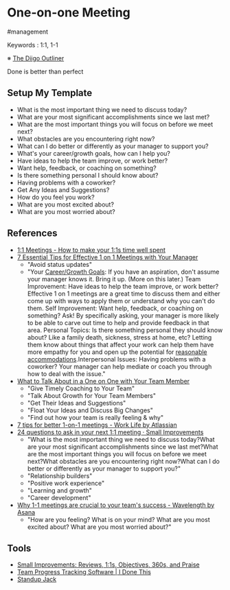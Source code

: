 # One-on-one Meeting

#management

Keywords
: 1:1, 1-1

※ [The Diigo Outliner](https://www.diigo.com/outliner/iaikpx/1%3A1-Meeting-%23management-%23archive?key=eyfzm1alol)

Done is better than perfect

## Setup My Template

* What is the most important thing we need to discuss today?
* What are your most significant accomplishments since we last met?
* What are the most important things you will focus on before we meet next?
* What obstacles are you encountering right now?
* What can I do better or differently as your manager to support you?
* What's your career/growth goals, how can I help you?
* Have ideas to help the team improve, or work better?
* Want help, feedback, or coaching on something?
* Is there something personal I should know about?
* Having problems with a coworker?
* Get Any Ideas and Suggestions?
* How do you feel you work?
* What are you most excited about?
* What are you most worried about?

## References

* [1:1 Meetings - How to make your 1:1s time well spent](https://www.small-improvements.com/1-on-1-meeting-essentials/)
* [7 Essential Tips for Effective 1 on 1 Meetings with Your Manager](https://getlighthouse.com/blog/effective-1-on-1-meetings/)
    * "Avoid status updates"
    * "Your [Career/Growth Goals](https://getlighthouse.com/blog/how-team-achieve-goals/): If you have an aspiration, don't assume your manager knows it. Bring it up. (More on this later.) Team Improvement: Have ideas to help the team improve, or work better? Effective 1 on 1 meetings are a great time to discuss them and either come up with ways to apply them or understand why you can't do them. Self Improvement: Want help, feedback, or coaching on something? Ask! By specifically asking, your manager is more likely to be able to carve out time to help and provide feedback in that area. Personal Topics: Is there something personal they should know about? Like a family death, sickness, stress at home, etc? Letting them know about things that affect your work can help them have more empathy for you and open up the potential for [reasonable accommodations](http://www.bloomberg.com/news/articles/2012-04-12/how-to-avoid-burnout-marissa-mayer).Interpersonal Issues: Having problems with a coworker? Your manager can help mediate or coach you through how to deal with the issue."
* [What to Talk About in a One on One with Your Team Member](https://getlighthouse.com/blog/make-every-managers-secret-weapon/)
    * "Give Timely Coaching to Your Team"
    * "Talk About Growth for Your Team Members"
    * "Get Their Ideas and Suggestions"
    * "Float Your Ideas and Discuss Big Changes"
    * "Find out how your team is really feeling & why"
* [7 tips for better 1-on-1 meetings - Work Life by Atlassian](https://www.atlassian.com/blog/inside-atlassian/1-on-1-meeting-tips)
* [24 questions to ask in your next 1:1 meeting · Small Improvements](https://www.small-improvements.com/blog/24-questions-ask-next-11-meeting/)
    * "What is the most important thing we need to discuss today?What are your most significant accomplishments since we last met?What are the most important things you will focus on before we meet next?What obstacles are you encountering right now?What can I do better or differently as your manager to support you?"
    * "Relationship builders"
    * "Positive work experience"
    * "Learning and growth"
    * "Career development"
* [Why 1-1 meetings are crucial to your team's success - Wavelength by Asana](https://wavelength.asana.com/workstyle-what-is-a-1-1/)
    * "How are you feeling? What is on your mind? What are you most excited about? What are you most worried about?"

## Tools
* [Small Improvements: Reviews, 1:1s, Objectives, 360s, and Praise](https://www.small-improvements.com/)
* [Team Progress Tracking Software | I Done This](https://idonethis.com/)
* [Standup Jack](https://standupjack.com/)
